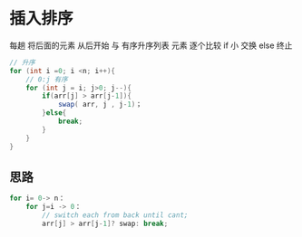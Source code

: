 # 插入排序
每趟 将后面的元素 从后开始
    与 有序升序列表 元素 逐个比较
        if 小 交换 else 终止

```java
// 升序
for (int i =0; i <n; i++){
    // 0:j 有序
    for (int j = i; j>0; j--){
        if(arr[j] > arr[j-1]){
            swap( arr, j , j-1)；
        }else{
            break;
        }
    }
}
```

## 思路
```java
for i= 0-> n：
    for j=i -> 0：
        // switch each from back until cant;
        arr[j] > arr[j-1]? swap: break;
```